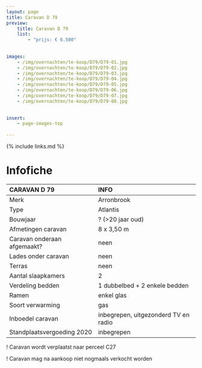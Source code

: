 ```yaml
---
layout: page
title: Caravan D 79
preview: 
    title: Caravan D 79
    list:
        - "prijs: € 6.500"
        
        
images:
    - /img/overnachten/te-koop/D79/D79-01.jpg
    - /img/overnachten/te-koop/D79/D79-02.jpg
    - /img/overnachten/te-koop/D79/D79-03.jpg
    - /img/overnachten/te-koop/D79/D79-04.jpg
    - /img/overnachten/te-koop/D79/D79-05.jpg
    - /img/overnachten/te-koop/D79/D79-06.jpg
    - /img/overnachten/te-koop/D79/D79-07.jpg
    - /img/overnachten/te-koop/D79/D79-08.jpg
    
    
insert:
    - page-images-top
    
---
```


{% include links.md %}



# Infofiche 

CARAVAN D 79                | INFO        | 
:---------------------------|:------------|
Merk                        |Arronbrook 
Type                        |Atlantis
Bouwjaar                    |? (>20 jaar oud)
Afmetingen caravan          |8 x 3,50 m
Caravan onderaan afgemaakt? |neen
Lades onder caravan         |neen
Terras                      |neen
Aantal slaapkamers          |2
Verdeling bedden            |1 dubbelbed + 2 enkele bedden
Ramen                       |enkel glas
Soort verwarming            |gas
Inboedel caravan            |inbegrepen, uitgezonderd TV en radio
Standplaatsvergoeding 2020  |inbegrepen

! Caravan wordt verplaatst naar perceel C27

! Caravan mag na aankoop niet nogmaals verkocht worden